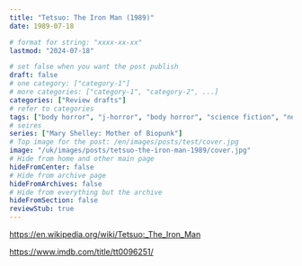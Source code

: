 ```yaml
---
title: "Tetsuo: The Iron Man (1989)"
date: 1989-07-18

# format for string: "xxxx-xx-xx"
lastmod: "2024-07-18"

# set false when you want the post publish
draft: false
# one category: ["category-1"]
# more categories: ["category-1", "category-2", ...]
categories: ["Review drafts"]
# refer to categories
tags: ["body horror", "j-horror", "body horror", "science fiction", "necro fetishism", "giger", "shinya tsukamoto"]
# seires
series: ["Mary Shelley: Mother of Biopunk"]
# Top image for the post: /en/images/posts/test/cover.jpg
image: "/uk/images/posts/tetsuo-the-iron-man-1989/cover.jpg"
# Hide from home and other main page
hideFromCenter: false
# Hide from archive page
hideFromArchives: false
# Hide from everything but the archive
hideFromSection: false
reviewStub: true
---
```

https://en.wikipedia.org/wiki/Tetsuo:_The_Iron_Man

https://www.imdb.com/title/tt0096251/
<!--more-->